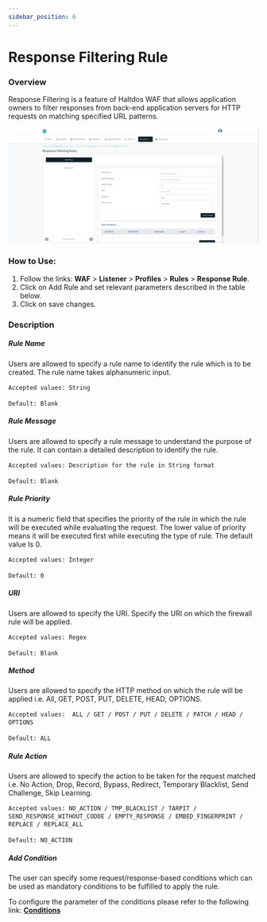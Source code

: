 ```yaml
---
sidebar_position: 6
---
```

# Response Filtering Rule
### Overview

Response Filtering is a feature of Haltdos WAF that allows application owners to filter responses from back-end application servers for HTTP requests on matching specified URL patterns.
   
![Response Rule](/img/waf/v8/docs/WAFproResponse.png)
   
### How to Use:
1. Follow the links: **WAF** > **Listener** >  **Profiles** > **Rules** > **Response Rule**.
2. Click on Add Rule and set relevant parameters described in the table below.
3. Click on save changes.

### Description

##### **Rule Name**
Users are allowed to specify a rule name to identify the rule which is to be created. The rule name takes alphanumeric input.

    Accepted values: String

    Default: Blank  

##### **Rule Message**
Users are allowed to specify a rule message to understand the purpose of the rule. It can contain a detailed description to identify the rule.

    Accepted values: Description for the rule in String format

    Default: Blank  

##### **Rule Priority**
It is a numeric field that specifies the priority of the rule in which the rule will be executed while evaluating the request. The lower value of priority means it will be executed first while executing the type of rule. The default value Is 0. 

    Accepted values: Integer

    Default: 0  

##### **URI**
Users are allowed to specify the URI. Specify the URI on which the firewall rule will be applied.

    Accepted values: Regex

    Default: Blank  

##### **Method**
Users are allowed to specify the HTTP method on which the rule will be applied i.e. All, GET, POST, PUT, DELETE, HEAD, OPTIONS.

    Accepted values:  ALL / GET / POST / PUT / DELETE / PATCH / HEAD / OPTIONS

    Default: ALL  

##### **Rule Action**
Users are allowed to specify the action to be taken for the request matched i.e. No Action, Drop, Record, Bypass, Redirect, Temporary Blacklist, Send Challenge, Skip Learning.

    Accepted values: NO_ACTION / TMP_BLACKLIST / TARPIT / SEND_RESPONSE_WITHOUT_CODDE / EMPTY_RESPONSE / EMBED_FINGERPRINT / REPLACE / REPLACE_ALL

    Default: NO_ACTION  

##### **Add Condition**

The user can specify some request/response-based conditions which can be used as mandatory conditions to be fulfilled to apply the rule.

To configure the parameter of the conditions please refer to the following link: [**Conditions**](/enterprise/waf/listener/profiles/rules/conditions)
